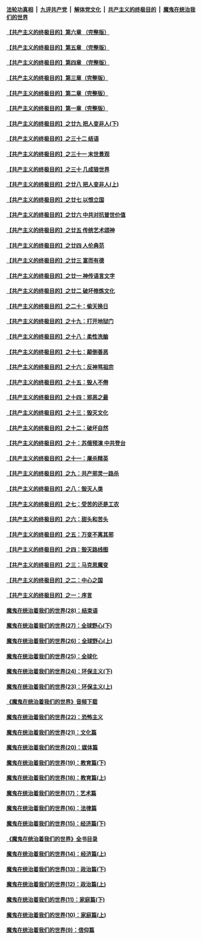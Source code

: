 ####  [法轮功真相](../../../../basic/blob/master/README.md?t=09300701) &nbsp;|&nbsp; [九评共产党](../../../../9ping.md/blob/master/README.md?t=09300701) &nbsp;|&nbsp; [解体党文化](../../../../jtdwh.md/blob/master/README.md?t=09300701)  &nbsp;|&nbsp; [共产主义的终极目的](../../../../gczydzjmd.md/blob/master/README.md?t=09300701) &nbsp;|&nbsp; [魔鬼在统治我们的世界](../../../../mgztzwmdsj.md/blob/master/README.md?t=09300701) 

#### [【共产主义的终极目的】第六章 （完整版）](../pages/nsc422/n11428913.md?t=09300701) 

#### [【共产主义的终极目的】第五章 （完整版）](../pages/nsc422/n11428912.md?t=09300701) 

#### [【共产主义的终极目的】第四章 （完整版）](../pages/nsc422/n11428907.md?t=09300701) 

#### [【共产主义的终极目的】第三章（完整版）](../pages/nsc422/n11428848.md?t=09300701) 

#### [【共产主义的终极目的】第二章（完整版）](../pages/nsc422/n11428831.md?t=09300701) 

#### [【共产主义的终极目的】第一章（完整版）](../pages/nsc422/n11417651.md?t=09300701) 

#### [【共产主义的终极目的】之廿九 把人变非人(下)](../pages/nsc422/n11344140.md?t=09300701) 

#### [【共产主义的终极目的】之三十二 结语](../pages/nsc422/n11360535.md?t=09300701) 

#### [【共产主义的终极目的】之三十一 末世景观](../pages/nsc422/n11351129.md?t=09300701) 

#### [【共产主义的终极目的】之三十 几成狼世界](../pages/nsc422/n11348280.md?t=09300701) 

#### [【共产主义的终极目的】之廿八 把人变非人(上)](../pages/nsc422/n11340492.md?t=09300701) 

#### [【共产主义的终极目的】之廿七 以恨立国](../pages/nsc422/n11336944.md?t=09300701) 

#### [【共产主义的终极目的】之廿六 中共对抗普世价值](../pages/nsc422/n11324785.md?t=09300701) 

#### [【共产主义的终极目的】之廿五 传统艺术颂神](../pages/nsc422/n11296396.md?t=09300701) 

#### [【共产主义的终极目的】之廿四 人伦典范](../pages/nsc422/n11296397.md?t=09300701) 

#### [【共产主义的终极目的】之廿三 富而有德](../pages/nsc422/n11283598.md?t=09300701) 

#### [【共产主义的终极目的】之廿一 神传语言文字](../pages/nsc422/n11263265.md?t=09300701) 

#### [【共产主义的终极目的】之廿二 破坏修炼文化](../pages/nsc422/n11245728.md?t=09300701) 

#### [【共产主义的终极目的】之二十：偷天换日](../pages/nsc422/n11238846.md?t=09300701) 

#### [【共产主义的终极目的】之十九：打开地狱门](../pages/nsc422/n11206376.md?t=09300701) 

#### [【共产主义的终极目的】之十八：柔性洗脑](../pages/nsc422/n11199994.md?t=09300701) 

#### [【共产主义的终极目的】之十七：颠倒善恶](../pages/nsc422/n11179782.md?t=09300701) 

#### [【共产主义的终极目的】之十六：反神骂祖宗](../pages/nsc422/n11166798.md?t=09300701) 

#### [【共产主义的终极目的】之十五：毁人不倦](../pages/nsc422/n11166792.md?t=09300701) 

#### [【共产主义的终极目的】之十四：邪恶之最](../pages/nsc422/n11150249.md?t=09300701) 

#### [【共产主义的终极目的】之十三：毁灭文化](../pages/nsc422/n11135227.md?t=09300701) 

#### [【共产主义的终极目的】之十二：破坏自然](../pages/nsc422/n11135214.md?t=09300701) 

#### [【共产主义的终极目的】之十：苏俄预演 中共登台](../pages/nsc422/n11118424.md?t=09300701) 

#### [【共产主义的终极目的】之十一：屠杀精英](../pages/nsc422/n11118442.md?t=09300701) 

#### [【共产主义的终极目的】之九：共产邪灵一路杀](../pages/nsc422/n11114139.md?t=09300701) 

#### [【共产主义的终极目的】之八：毁灭人类](../pages/nsc422/n11108503.md?t=09300701) 

#### [【共产主义的终极目的】之七：受苦的还是工农](../pages/nsc422/n11101809.md?t=09300701) 

#### [【共产主义的终极目的】之六：甜头和苦头](../pages/nsc422/n11096971.md?t=09300701) 

#### [【共产主义的终极目的】之五：万变不离其邪](../pages/nsc422/n11091285.md?t=09300701) 

#### [【共产主义的终极目的】之四：毁灭路线图](../pages/nsc422/n11086284.md?t=09300701) 

#### [【共产主义的终极目的】之三：马克思魔变](../pages/nsc422/n11061941.md?t=09300701) 

#### [【共产主义的终极目的】之二：中心之国](../pages/nsc422/n11047728.md?t=09300701) 

#### [【共产主义的终极目的】之一：序言](../pages/nsc422/n11086077.md?t=09300701) 

#### [魔鬼在统治着我们的世界(28)：结束语](../pages/nsc422/n10936246.md?t=09300701) 

#### [魔鬼在统治着我们的世界(27)：全球野心(下)](../pages/nsc422/n10928319.md?t=09300701) 

#### [魔鬼在统治着我们的世界(26)：全球野心(上)](../pages/nsc422/n10900318.md?t=09300701) 

#### [魔鬼在统治着我们的世界(25)：全球化](../pages/nsc422/n10788205.md?t=09300701) 

#### [魔鬼在统治着我们的世界(24)：环保主义(下)](../pages/nsc422/n10695307.md?t=09300701) 

#### [魔鬼在统治着我们的世界(23)：环保主义(上)](../pages/nsc422/n10688613.md?t=09300701) 

#### [《魔鬼在统治着我们的世界》音频下载](../pages/nsc422/n10635553.md?t=09300701) 

#### [魔鬼在统治着我们的世界(22)：恐怖主义](../pages/nsc422/n10614727.md?t=09300701) 

#### [魔鬼在统治着我们的世界(21)：文化篇](../pages/nsc422/n10597706.md?t=09300701) 

#### [魔鬼在统治着我们的世界(20)：媒体篇](../pages/nsc422/n10586579.md?t=09300701) 

#### [魔鬼在统治着我们的世界(19)：教育篇(下)](../pages/nsc422/n10564808.md?t=09300701) 

#### [魔鬼在统治着我们的世界(18)：教育篇(上)](../pages/nsc422/n10526970.md?t=09300701) 

#### [魔鬼在统治着我们的世界(17)：艺术篇](../pages/nsc422/n10499093.md?t=09300701) 

#### [魔鬼在统治着我们的世界(16)：法律篇](../pages/nsc422/n10485969.md?t=09300701) 

#### [魔鬼在统治着我们的世界(15)：经济篇(下)](../pages/nsc422/n10469975.md?t=09300701) 

#### [《魔鬼在统治着我们的世界》全书目录](../pages/nsc422/n10464261.md?t=09300701) 

#### [魔鬼在统治着我们的世界(14)：经济篇(上)](../pages/nsc422/n10457370.md?t=09300701) 

#### [魔鬼在统治着我们的世界(13)：政治篇(下)](../pages/nsc422/n10448270.md?t=09300701) 

#### [魔鬼在统治着我们的世界(12)：政治篇(上)](../pages/nsc422/n10444576.md?t=09300701) 

#### [魔鬼在统治着我们的世界(11)：家庭篇(下)](../pages/nsc422/n10440961.md?t=09300701) 

#### [魔鬼在统治着我们的世界(10)：家庭篇(上)](../pages/nsc422/n10435448.md?t=09300701) 

#### [魔鬼在统治着我们的世界(9)：信仰篇](../pages/nsc422/n10432159.md?t=09300701) 

